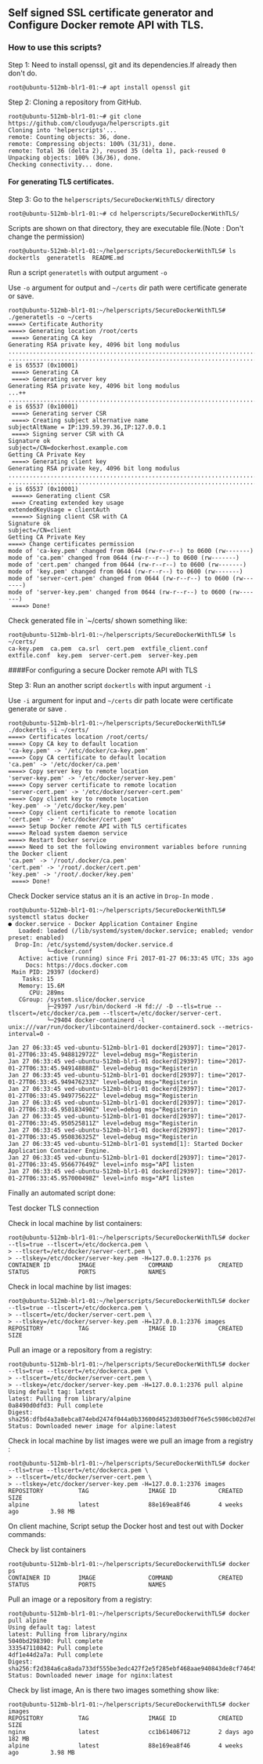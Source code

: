 ## Self signed SSL certificate generator and Configure Docker remote API with TLS.

### How to use this scripts?

Step 1: Need to install openssl, git and its dependencies.If already then don't do.
```
root@ubuntu-512mb-blr1-01:~# apt install openssl git
```

Step 2: Cloning a repository from GitHub.
```
root@ubuntu-512mb-blr1-01:~# git clone https://github.com/cloudyuga/helperscripts.git
Cloning into 'helperscripts'...
remote: Counting objects: 36, done.
remote: Compressing objects: 100% (31/31), done.
remote: Total 36 (delta 2), reused 35 (delta 1), pack-reused 0
Unpacking objects: 100% (36/36), done.
Checking connectivity... done.
```
#### For generating TLS certificates.

Step 3: Go to the `helperscripts/SecureDockerWithTLS/` directory
```
root@ubuntu-512mb-blr1-01:~# cd helperscripts/SecureDockerWithTLS/
```
Scripts are shown on that directory, they are executable file.(Note : Don't change the permission)
```
root@ubuntu-512mb-blr1-01:~/helperscripts/SecureDockerWithTLS# ls
dockertls  generatetls  README.md
```
Run a script `generatetls` with output argument `-o`

Use `-o` argument for output and `~/certs` dir path were certificate generate or save.
```
root@ubuntu-512mb-blr1-01:~/helperscripts/SecureDockerWithTLS# ./generatetls -o ~/certs
====> Certificate Authority
====> Generating location /root/certs
 ====> Generating CA key
Generating RSA private key, 4096 bit long modulus
.........................................................................................................................................................................................................................................++
................................................................................................................................................++
e is 65537 (0x10001)
 ====> Generating CA
 ====> Generating server key
Generating RSA private key, 4096 bit long modulus
...++
.............................................................................................................................................................................................................................................................++
e is 65537 (0x10001)
 ====> Generating server CSR
 ====> Creating subject alternative name
subjectAltName = IP:139.59.39.36,IP:127.0.0.1
 ====> Signing server CSR with CA
Signature ok
subject=/CN=dockerhost.example.com
Getting CA Private Key
 ====> Generating client key
Generating RSA private key, 4096 bit long modulus
.....................................................................................................................................................................................++
..........................................................................++
e is 65537 (0x10001)
 =====> Generating client CSR
 ===> Creating extended key usage
extendedKeyUsage = clientAuth
 =====> Signing client CSR with CA
Signature ok
subject=/CN=client
Getting CA Private Key
====> Change certificates permission
mode of 'ca-key.pem' changed from 0644 (rw-r--r--) to 0600 (rw-------)
mode of 'ca.pem' changed from 0644 (rw-r--r--) to 0600 (rw-------)
mode of 'cert.pem' changed from 0644 (rw-r--r--) to 0600 (rw-------)
mode of 'key.pem' changed from 0644 (rw-r--r--) to 0600 (rw-------)
mode of 'server-cert.pem' changed from 0644 (rw-r--r--) to 0600 (rw-------)
mode of 'server-key.pem' changed from 0644 (rw-r--r--) to 0600 (rw-------)
 ====> Done!
```
Check generated file in `~/certs/ shown something like:
```
root@ubuntu-512mb-blr1-01:~/helperscripts/SecureDockerWithTLS# ls ~/certs/
ca-key.pem  ca.pem  ca.srl  cert.pem  extfile_client.conf  extfile.conf  key.pem  server-cert.pem  server-key.pem
```
####For configuring a secure Docker remote API with TLS 

Step 3: Run an another script  `dockertls` with input argument `-i`

Use `-i` argument for input and `~/certs` dir path locate were certificate generate or save .
```
root@ubuntu-512mb-blr1-01:~/helperscripts/SecureDockerWithTLS# ./dockertls -i ~/certs/
====> Certificates location /root/certs/
====> Copy CA key to default location
'ca-key.pem' -> '/etc/docker/ca-key.pem'
====> Copy CA certificate to default location
'ca.pem' -> '/etc/docker/ca.pem'
====> Copy server key to remote location
'server-key.pem' -> '/etc/docker/server-key.pem'
====> Copy server certificate to remote location
'server-cert.pem' -> '/etc/docker/server-cert.pem'
====> Copy client key to remote location
'key.pem' -> '/etc/docker/key.pem'
====> Copy client certificate to remote location
'cert.pem' -> '/etc/docker/cert.pem'
====> Setup Docker remote API with TLS certificates
====> Reload system daemon service
====> Restart Docker service
====> Need to set the following environment variables before running the Docker client
'ca.pem' -> '/root/.docker/ca.pem'
'cert.pem' -> '/root/.docker/cert.pem'
'key.pem' -> '/root/.docker/key.pem'
 ====> Done!
```
Check Docker service status an it is an active in `Drop-In` mode . 
```
root@ubuntu-512mb-blr1-01:~/helperscripts/SecureDockerWithTLS# systemctl status docker
● docker.service - Docker Application Container Engine
   Loaded: loaded (/lib/systemd/system/docker.service; enabled; vendor preset: enabled)
  Drop-In: /etc/systemd/system/docker.service.d
           └─docker.conf
   Active: active (running) since Fri 2017-01-27 06:33:45 UTC; 33s ago
     Docs: https://docs.docker.com
 Main PID: 29397 (dockerd)
    Tasks: 15
   Memory: 15.6M
      CPU: 289ms
   CGroup: /system.slice/docker.service
           ├─29397 /usr/bin/dockerd -H fd:// -D --tls=true --tlscert=/etc/docker/ca.pem --tlscert=/etc/docker/server-cert.
           └─29404 docker-containerd -l unix:///var/run/docker/libcontainerd/docker-containerd.sock --metrics-interval=0 -

Jan 27 06:33:45 ved-ubuntu-512mb-blr1-01 dockerd[29397]: time="2017-01-27T06:33:45.948812972Z" level=debug msg="Registerin
Jan 27 06:33:45 ved-ubuntu-512mb-blr1-01 dockerd[29397]: time="2017-01-27T06:33:45.949148888Z" level=debug msg="Registerin
Jan 27 06:33:45 ved-ubuntu-512mb-blr1-01 dockerd[29397]: time="2017-01-27T06:33:45.949476233Z" level=debug msg="Registerin
Jan 27 06:33:45 ved-ubuntu-512mb-blr1-01 dockerd[29397]: time="2017-01-27T06:33:45.949775622Z" level=debug msg="Registerin
Jan 27 06:33:45 ved-ubuntu-512mb-blr1-01 dockerd[29397]: time="2017-01-27T06:33:45.950183490Z" level=debug msg="Registerin
Jan 27 06:33:45 ved-ubuntu-512mb-blr1-01 dockerd[29397]: time="2017-01-27T06:33:45.950525811Z" level=debug msg="Registerin
Jan 27 06:33:45 ved-ubuntu-512mb-blr1-01 dockerd[29397]: time="2017-01-27T06:33:45.950836325Z" level=debug msg="Registerin
Jan 27 06:33:45 ved-ubuntu-512mb-blr1-01 systemd[1]: Started Docker Application Container Engine.
Jan 27 06:33:45 ved-ubuntu-512mb-blr1-01 dockerd[29397]: time="2017-01-27T06:33:45.956677649Z" level=info msg="API listen 
Jan 27 06:33:45 ved-ubuntu-512mb-blr1-01 dockerd[29397]: time="2017-01-27T06:33:45.957000498Z" level=info msg="API listen 
```
Finally an automated script done:

Test docker TLS connection

Check in local machine by list containers:
```
root@ubuntu-512mb-blr1-01:~/helperscripts/SecureDockerWithTLS# docker --tls=true --tlscert=/etc/dockerca.pem \
> --tlscert=/etc/docker/server-cert.pem \
> --tlskey=/etc/docker/server-key.pem -H=127.0.0.1:2376 ps
CONTAINER ID        IMAGE               COMMAND             CREATED             STATUS              PORTS               NAMES
```
Check in local machine by list images:
```
root@ubuntu-512mb-blr1-01:~/helperscripts/SecureDockerWithTLS# docker --tls=true --tlscert=/etc/dockerca.pem \
> --tlscert=/etc/docker/server-cert.pem \
> --tlskey=/etc/docker/server-key.pem -H=127.0.0.1:2376 images
REPOSITORY          TAG                 IMAGE ID            CREATED             SIZE
```
Pull an image or a repository from a registry:
```
root@ubuntu-512mb-blr1-01:~/helperscripts/SecureDockerWithTLS# docker --tls=true --tlscert=/etc/dockerca.pem \
> --tlscert=/etc/docker/server-cert.pem \
> --tlskey=/etc/docker/server-key.pem -H=127.0.0.1:2376 pull alpine
Using default tag: latest                                                                                                             
latest: Pulling from library/alpine                                                                                                   
0a8490d0dfd3: Pull complete 
Digest: sha256:dfbd4a3a8ebca874ebd2474f044a0b33600d4523d03b0df76e5c5986cb02d7e8
Status: Downloaded newer image for alpine:latest
```
Check in local machine by list images were we pull an image from a registry :
```
root@ubuntu-512mb-blr1-01:~/helperscripts/SecureDockerWithTLS# docker --tls=true --tlscert=/etc/dockerca.pem \
> --tlscert=/etc/docker/server-cert.pem \
> --tlskey=/etc/docker/server-key.pem -H=127.0.0.1:2376 images
REPOSITORY          TAG                 IMAGE ID            CREATED             SIZE
alpine              latest              88e169ea8f46        4 weeks ago         3.98 MB
``` 
On client machine, Script setup the Docker host and test out with Docker commands:

Check by list containers
```
root@ubuntu-512mb-blr1-01:~/helperscripts/SecureDockerwithTLS# docker ps
CONTAINER ID        IMAGE               COMMAND             CREATED             STATUS              PORTS               NAMES   
```
Pull an image or a repository from a registry:
```      
root@ubuntu-512mb-blr1-01:~/helperscripts/SecureDockerwithTLS# docker pull alpine
Using default tag: latest
latest: Pulling from library/nginx
5040bd298390: Pull complete 
333547110842: Pull complete 
4df1e44d2a7a: Pull complete 
Digest: sha256:f2d384a6ca8ada733df555be3edc427f2e5f285ebf468aae940843de8cf74645
Status: Downloaded newer image for nginx:latest
```
Check by list image, An is there two images something show like: 
```
root@ubuntu-512mb-blr1-01:~/helperscripts/SecureDockerwithTLS# docker images
REPOSITORY          TAG                 IMAGE ID            CREATED             SIZE
nginx               latest              cc1b61406712        2 days ago          182 MB
alpine              latest              88e169ea8f46        4 weeks ago         3.98 MB
```

